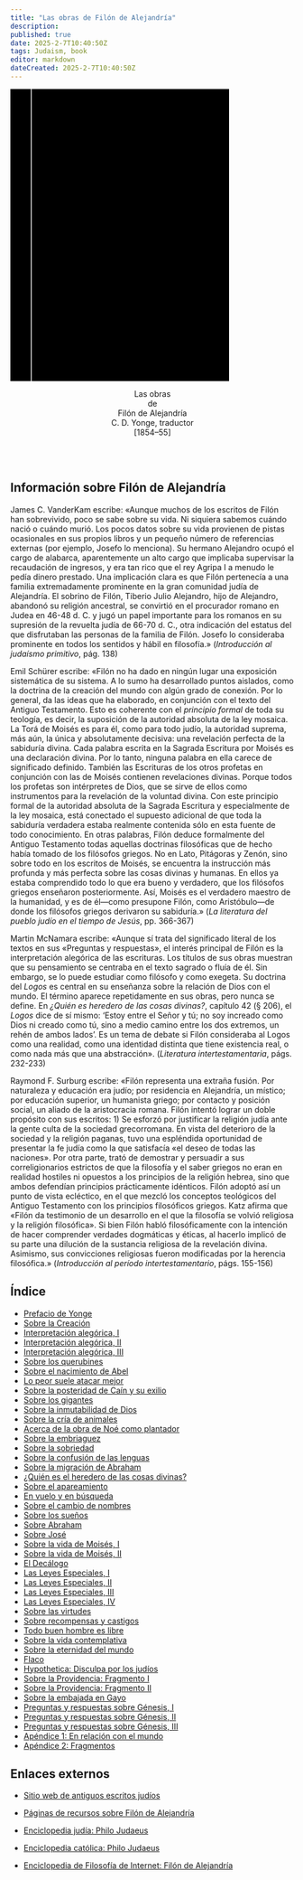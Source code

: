 ```yaml
---
title: "Las obras de Filón de Alejandría"
description: 
published: true
date: 2025-2-7T10:40:50Z
tags: Judaism, book
editor: markdown
dateCreated: 2025-2-7T10:40:50Z
---
```


<div class="urantiapedia-book-front urantiapedia-book-islam"><svg xmlns="http://www.w3.org/2000/svg" width="102.6mm" height="136.8mm" viewBox="0 0 102.6 136.8" version="1.1">	<g transform="translate(-7,-5)">		<rect width="9.6" height="136.8" x="7" y="5" />		<rect width="96.9" height="136.8" x="17" y="5" />		<text style="font-size:5px" x="61" y="22">Filón de Alejandría</text>		<text style="font-size:9px" x="61" y="60">Las obras de</text>		<text style="font-size:9px" x="61" y="70">Filón de Alejandría</text>	</g></svg></div><p style="text-align:center;"><span class="text-h3">Las obras</span><br>de<br><span class="text-h5">Filón de Alejandría</span><br>C. D. Yonge, traductor<br>[1854–55]<br><br></p><br>## Información sobre Filón de AlejandríaJames C. VanderKam escribe: «Aunque muchos de los escritos de Filón han sobrevivido, poco se sabe sobre su vida. Ni siquiera sabemos cuándo nació o cuándo murió. Los pocos datos sobre su vida provienen de pistas ocasionales en sus propios libros y un pequeño número de referencias externas (por ejemplo, Josefo lo menciona). Su hermano Alejandro ocupó el cargo de alabarca, aparentemente un alto cargo que implicaba supervisar la recaudación de ingresos, y era tan rico que el rey Agripa I a menudo le pedía dinero prestado. Una implicación clara es que Filón pertenecía a una familia extremadamente prominente en la gran comunidad judía de Alejandría. El sobrino de Filón, Tiberio Julio Alejandro, hijo de Alejandro, abandonó su religión ancestral, se convirtió en el procurador romano en Judea en 46-48 d. C. y jugó un papel importante para los romanos en su supresión de la revuelta judía de 66-70 d. C., otra indicación del estatus del que disfrutaban las personas de la familia de Filón. Josefo lo consideraba prominente en todos los sentidos y hábil en filosofía.» (_Introducción al judaísmo primitivo_, pág. 138)Emil Schürer escribe: «Filón no ha dado en ningún lugar una exposición sistemática de su sistema. A lo sumo ha desarrollado puntos aislados, como la doctrina de la creación del mundo con algún grado de conexión. Por lo general, da las ideas que ha elaborado, en conjunción con el texto del Antiguo Testamento. Esto es coherente con el _principio formal_ de toda su teología, es decir, la suposición de la autoridad absoluta de la ley mosaica. La Torá de Moisés es para él, como para todo judío, la autoridad suprema, más aún, la única y absolutamente decisiva: una revelación perfecta de la sabiduría divina. Cada palabra escrita en la Sagrada Escritura por Moisés es una declaración divina. Por lo tanto, ninguna palabra en ella carece de significado definido. También las Escrituras de los otros profetas en conjunción con las de Moisés contienen revelaciones divinas. Porque todos los profetas son intérpretes de Dios, que se sirve de ellos como instrumentos para la revelación de la voluntad divina. Con este principio formal de la autoridad absoluta de la Sagrada Escritura y especialmente de la ley mosaica, está conectado el supuesto adicional de que toda la sabiduría verdadera estaba realmente contenida sólo en esta fuente de todo conocimiento. En otras palabras, Filón deduce formalmente del Antiguo Testamento todas aquellas doctrinas filosóficas que de hecho había tomado de los filósofos griegos. No en Lato, Pitágoras y Zenón, sino sobre todo en los escritos de Moisés, se encuentra la instrucción más profunda y más perfecta sobre las cosas divinas y humanas. En ellos ya estaba comprendido todo lo que era bueno y verdadero, que los filósofos griegos enseñaron posteriormente. Así, Moisés es el verdadero maestro de la humanidad, y es de él—como presupone Filón, como Aristóbulo—de donde los filósofos griegos derivaron su sabiduría.» (_La literatura del pueblo judío en el tiempo de Jesús_, pp. 366-367)Martin McNamara escribe: «Aunque sí trata del significado literal de los textos en sus «Preguntas y respuestas», el interés principal de Filón es la interpretación alegórica de las escrituras. Los títulos de sus obras muestran que su pensamiento se centraba en el texto sagrado o fluía de él. Sin embargo, se lo puede estudiar como filósofo y como exegeta. Su doctrina del _Logos_ es central en su enseñanza sobre la relación de Dios con el mundo. El término aparece repetidamente en sus obras, pero nunca se define. En _¿Quién es heredero de las cosas divinas?_, capítulo 42 (§ 206), el _Logos_ dice de sí mismo: ‘Estoy entre el Señor y tú; no soy increado como Dios ni creado como tú, sino a medio camino entre los dos extremos, un rehén de ambos lados’. Es un tema de debate si Filón consideraba al Logos como una realidad, como una identidad distinta que tiene existencia real, o como nada más que una abstracción». (_Literatura intertestamentaria_, págs. 232-233)Raymond F. Surburg escribe: «Filón representa una extraña fusión. Por naturaleza y educación era judío; por residencia en Alejandría, un místico; por educación superior, un humanista griego; por contacto y posición social, un aliado de la aristocracia romana. Filón intentó lograr un doble propósito con sus escritos: 1) Se esforzó por justificar la religión judía ante la gente culta de la sociedad grecorromana. En vista del deterioro de la sociedad y la religión paganas, tuvo una espléndida oportunidad de presentar la fe judía como la que satisfacía «el deseo de todas las naciones». Por otra parte, trató de demostrar y persuadir a sus correligionarios estrictos de que la filosofía y el saber griegos no eran en realidad hostiles ni opuestos a los principios de la religión hebrea, sino que ambos defendían principios prácticamente idénticos. Filón adoptó así un punto de vista ecléctico, en el que mezcló los conceptos teológicos del Antiguo Testamento con los principios filosóficos griegos. Katz afirma que «Filón da testimonio de un desarrollo en el que la filosofía se volvió religiosa y la religión filosófica». Si bien Filón habló filosóficamente con la intención de hacer comprender verdades dogmáticas y éticas, al hacerlo implicó de su parte una dilución de la sustancia religiosa de la revelación divina. Asimismo, sus convicciones religiosas fueron modificadas por la herencia filosófica.» (_Introducción al período intertestamentario_, págs. 155-156)
## Índice

- [Prefacio de Yonge](/es/book/Judaism/The_Works_Philo_of_Alexandria/Yonges_Preface)
- [Sobre la Creación](/es/book/Judaism/The_Works_Philo_of_Alexandria/On_the_Creation)
- [Interpretación alegórica, I](/es/book/Judaism/The_Works_Philo_of_Alexandria/Allegorical_Interpretation_I)
- [Interpretación alegórica, II](/es/book/Judaism/The_Works_Philo_of_Alexandria/Allegorical_Interpretation_II)
- [Interpretación alegórica, III](/es/book/Judaism/The_Works_Philo_of_Alexandria/Allegorical_Interpretation_III)
- [Sobre los querubines](/es/book/Judaism/The_Works_Philo_of_Alexandria/On_the_Cherubim)
- [Sobre el nacimiento de Abel](/es/book/Judaism/The_Works_Philo_of_Alexandria/On_the_Birth_of_Abel)
- [Lo peor suele atacar mejor](/es/book/Judaism/The_Works_Philo_of_Alexandria/Worse_is_Wont_to_Attack_Better)
- [Sobre la posteridad de Caín y su exilio](/es/book/Judaism/The_Works_Philo_of_Alexandria/On_the_Posterity_of_Cain_and_His_Exile)
- [Sobre los gigantes](/es/book/Judaism/The_Works_Philo_of_Alexandria/On_the_Giants)
- [Sobre la inmutabilidad de Dios](/es/book/Judaism/The_Works_Philo_of_Alexandria/On_the_Unchangableness_of_God)
- [Sobre la cría de animales](/es/book/Judaism/The_Works_Philo_of_Alexandria/On_Husbandry)
- [Acerca de la obra de Noé como plantador](/es/book/Judaism/The_Works_Philo_of_Alexandria/Concerning_Noahs_Work_as_a_Planter)
- [Sobre la embriaguez](/es/book/Judaism/The_Works_Philo_of_Alexandria/On_Drunkenness)
- [Sobre la sobriedad](/es/book/Judaism/The_Works_Philo_of_Alexandria/On_Sobriety)
- [Sobre la confusión de las lenguas](/es/book/Judaism/The_Works_Philo_of_Alexandria/On_the_Confusion_of_Tongues)
- [Sobre la migración de Abraham](/es/book/Judaism/The_Works_Philo_of_Alexandria/On_the_Migration_of_Abraham)
- [¿Quién es el heredero de las cosas divinas?](/es/book/Judaism/The_Works_Philo_of_Alexandria/Who_is_the_Heir_of_Divine_Things)
- [Sobre el apareamiento](/es/book/Judaism/The_Works_Philo_of_Alexandria/On_Mating)
- [En vuelo y en búsqueda](/es/book/Judaism/The_Works_Philo_of_Alexandria/On_Flight_and_Finding)
- [Sobre el cambio de nombres](/es/book/Judaism/The_Works_Philo_of_Alexandria/On_the_Change_of_Names)
- [Sobre los sueños](/es/book/Judaism/The_Works_Philo_of_Alexandria/On_Dreams)
- [Sobre Abraham](/es/book/Judaism/The_Works_Philo_of_Alexandria/On_Abraham)
- [Sobre José](/es/book/Judaism/The_Works_Philo_of_Alexandria/On_Joseph)
- [Sobre la vida de Moisés, I](/es/book/Judaism/The_Works_Philo_of_Alexandria/On_the_Life_of_Moses_I)
- [Sobre la vida de Moisés, II](/es/book/Judaism/The_Works_Philo_of_Alexandria/On_the_Life_of_Moses_II)
- [El Decálogo](/es/book/Judaism/The_Works_Philo_of_Alexandria/The_Decalogue)
- [Las Leyes Especiales, I](/es/book/Judaism/The_Works_Philo_of_Alexandria/The_Special_Laws_I)
- [Las Leyes Especiales, II](/es/book/Judaism/The_Works_Philo_of_Alexandria/The_Special_Laws_II)
- [Las Leyes Especiales, III](/es/book/Judaism/The_Works_Philo_of_Alexandria/The_Special_Laws_III)
- [Las Leyes Especiales, IV](/es/book/Judaism/The_Works_Philo_of_Alexandria/The_Special_Laws_IV)
- [Sobre las virtudes](/es/book/Judaism/The_Works_Philo_of_Alexandria/On_the_Virtues)
- [Sobre recompensas y castigos](/es/book/Judaism/The_Works_Philo_of_Alexandria/On_Rewards_and_Punishments)
- [Todo buen hombre es libre](/es/book/Judaism/The_Works_Philo_of_Alexandria/Every_Good_Man_is_Free)
- [Sobre la vida contemplativa](/es/book/Judaism/The_Works_Philo_of_Alexandria/On_the_Contemplative_Life)
- [Sobre la eternidad del mundo](/es/book/Judaism/The_Works_Philo_of_Alexandria/On_the_Eternity_of_the_World)
- [Flaco](/es/book/Judaism/The_Works_Philo_of_Alexandria/Flaccus)
- [Hypothetica: Disculpa por los judíos](/es/book/Judaism/The_Works_Philo_of_Alexandria/Hypothetica_Apology_for_the_Jews)
- [Sobre la Providencia: Fragmento I](/es/book/Judaism/The_Works_Philo_of_Alexandria/On_Providence_Fragment_I)
- [Sobre la Providencia: Fragmento II](/es/book/Judaism/The_Works_Philo_of_Alexandria/On_Providence_Fragment_II)
- [Sobre la embajada en Gayo](/es/book/Judaism/The_Works_Philo_of_Alexandria/On_the_Embassy_to_Gaius)
- [Preguntas y respuestas sobre Génesis, I](/es/book/Judaism/The_Works_Philo_of_Alexandria/Questions_and_Answers_on_Genesis_I)
- [Preguntas y respuestas sobre Génesis, II](/es/book/Judaism/The_Works_Philo_of_Alexandria/Questions_and_Answers_on_Genesis_II)
- [Preguntas y respuestas sobre Génesis, III](/es/book/Judaism/The_Works_Philo_of_Alexandria/Questions_and_Answers_on_Genesis_III)
- [Apéndice 1: En relación con el mundo](/es/book/Judaism/The_Works_Philo_of_Alexandria/Appendix_1_Concerning_the_World)
- [Apéndice 2: Fragmentos](/es/book/Judaism/The_Works_Philo_of_Alexandria/Appendix_2_Fragments)

## Enlaces externos

- [Sitio web de antiguos escritos judíos](https://www.earlyjewishwritings.com/philo.html)
- [Páginas de recursos sobre Filón de Alejandría](http://www.torreys.org/bible/philopag.html)
- [Enciclopedia judía: Philo Judaeus](http://www.jewishencyclopedia.com/view.jsp?artid=281&letter=P)
- [Enciclopedia católica: Philo Judaeus](http://www.newadvent.org/cathen/12023a.htm)
- [Enciclopedia de Filosofía de Internet: Filón de Alejandría](http://www.utm.edu/research/iep/p/philo.htm)
